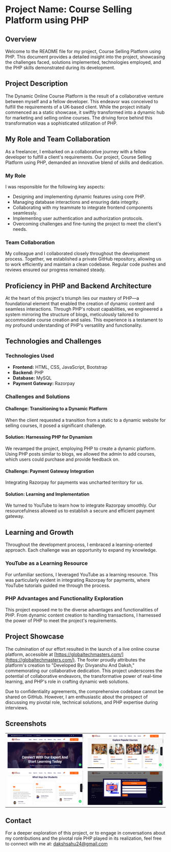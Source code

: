 # Project Name: Course Selling Platform using PHP

## Overview

Welcome to the README file for my project, Course Selling Platform using PHP. This document provides a detailed insight into the project, showcasing the challenges faced, solutions implemented, technologies employed, and the PHP skills demonstrated during its development.

## Project Description

The Dynamic Online Course Platform is the result of a collaborative venture between myself and a fellow developer. This endeavor was conceived to fulfill the requirements of a UK-based client. While the project initially commenced as a static showcase, it swiftly transformed into a dynamic hub for marketing and selling online courses. The driving force behind this transformation was a sophisticated utilization of PHP.

## My Role and Team Collaboration

As a freelancer, I embarked on a collaborative journey with a fellow developer to fulfill a client's requirements. Our project, Course Selling Platform using PHP, demanded an innovative blend of skills and dedication.

### My Role

I was responsible for the following key aspects:

- Designing and implementing dynamic features using core PHP.
- Managing database interactions and ensuring data integrity.
- Collaborating with my teammate to integrate frontend components seamlessly.
- Implementing user authentication and authorization protocols.
- Overcoming challenges and fine-tuning the project to meet the client's needs.

### Team Collaboration

My colleague and I collaborated closely throughout the development process. Together, we established a private GitHub repository, allowing us to work efficiently and maintain a clean codebase. Regular code pushes and reviews ensured our progress remained steady.

## Proficiency in PHP and Backend Architecture

At the heart of this project's triumph lies our mastery of PHP—a foundational element that enabled the creation of dynamic content and seamless interactions. Through PHP's robust capabilities, we engineered a system mirroring the structure of blogs, meticulously tailored to accommodate course creation and sales. This experience is a testament to my profound understanding of PHP's versatility and functionality.

## Technologies and Challenges

### Technologies Used

- **Frontend:** HTML, CSS, JavaScript, Bootstrap
- **Backend:** PHP
- **Database:** MySQL
- **Payment Gateway:** Razorpay

### Challenges and Solutions

#### Challenge: Transitioning to a Dynamic Platform

When the client requested a transition from a static to a dynamic website for selling courses, it posed a significant challenge.

#### Solution: Harnessing PHP for Dynamism

We revamped the project, employing PHP to create a dynamic platform. Using PHP posts similar to blogs, we allowed the admin to add courses, which users could purchase and provide feedback on.

#### Challenge: Payment Gateway Integration

Integrating Razorpay for payments was uncharted territory for us.

#### Solution: Learning and Implementation

We turned to YouTube to learn how to integrate Razorpay smoothly. Our resourcefulness allowed us to establish a secure and efficient payment gateway.

## Learning and Growth

Throughout the development process, I embraced a learning-oriented approach. Each challenge was an opportunity to expand my knowledge.

### YouTube as a Learning Resource

For unfamiliar sections, I leveraged YouTube as a learning resource. This was particularly evident in integrating Razorpay for payments, where YouTube tutorials guided me through the process.

### PHP Advantages and Functionality Exploration

This project exposed me to the diverse advantages and functionalities of PHP. From dynamic content creation to handling transactions, I harnessed the power of PHP to meet the project's requirements.

## Project Showcase

The culmination of our effort resulted in the launch of a live online course platform, accessible at [https://globaltechmasters.com/](https://globaltechmasters.com/). The footer proudly attributes the platform's creation to "Developed By: Divyanshu And Daksh," commemorating our collaborative dedication. This project underscores the potential of collaborative endeavors, the transformative power of real-time learning, and PHP's role in crafting dynamic web solutions.

Due to confidentiality agreements, the comprehensive codebase cannot be shared on GitHub. However, I am enthusiastic about the prospect of discussing my pivotal role, technical solutions, and PHP expertise during interviews.

## Screenshots

<table>
  <tr>
    <tr>
    <td align="center">
      <img src="Screenshots/s1.png" alt="Screenshot 1" width="400">
    </td>
    <td align="center">
      <img src="Screenshots/s2.png" alt="Screenshot 2" width="400">
    </td>
  </tr>
  <tr>
    <td align="center">
      <img src="Screenshots/s5.png" alt="Screenshot 3" width="400">
    </td>
    <td align="center">
      <img src="Screenshots/s6.png" alt="Screenshot 4" width="400">
    </td>
  </tr>
</table>

## Contact

For a deeper exploration of this project, or to engage in conversations about my contributions and the pivotal role PHP played in its realization, feel free to connect with me at:
dakshsahu24@gmail.com
